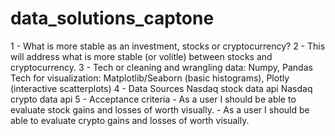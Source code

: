# data_solutions_captone

1 - What is more stable as an investment, stocks or cryptocurrency?
2 - This will address what is more stable (or volitle) between stocks and cryptocurrency.
3 - Tech or cleaning and wrangling data: Numpy, Pandas
Tech for visualization: Matplotlib/Seaborn (basic histograms), Plotly (interactive scatterplots)
4 - Data Sources
    Nasdaq stock data api
    Nasdaq crypto data api
5 - Acceptance criteria
    - As a user I should be able to evaluate stock gains and losses of worth visually.
    - As a user I should be able to evaluate crypto gains and losses of worth visually.
